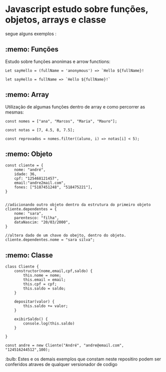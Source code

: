 **<h1>Javascript estudo sobre funções, objetos, arrays e classe</h1>**
<p> segue alguns exemplos : </p>

<h2> :memo: Funções</h2>
Estudo sobre funções anonimas e arrow functions:

```
Let sayHello = (fullName = 'anonymous') => `Hello ${fullName}!

let sayHello = fullName => `Hello ${fullName}!` 
```
<h2> :memo: Array</h2>
Utilização de algumas funções dentro de array e como percorrer as mesmas:

```
const nomes = ["ana", "Marcos", "Maria", "Mauro"];

const notas = [7, 4.5, 8, 7.5];

const reprovados = nomes.filter((aluno, i) => notas[i] < 5); 
```
<h2> :memo: Objeto</h2>

```
const cliente = {
    nome: "andré",
    idade: 36,
    cpf: "125468121457",
    email:"andre2mail.com",
    fones: ["5187451248", "518475221"],
}


//adicionando outro objeto dentro da estrutura do primeiro objeto
cliente.dependentes = {
    nome: "sara",
    parentesco: "filha",
    dataNascim: "20/03/2000",
}

//altera dado de um chave do obejto, dentro do objeto.
cliente.dependentes.nome = "sara silva";
```
<h2> :memo: Classe</h2>

```
class Cliente {
    constructor(nome,email,cpf,saldo) {
        this.nome = nome;
        this.email = email;
        this.cpf = cpf;
        this.saldo = saldo;
    }

    depositar(valor) {
        this.saldo += valor;
    }

    exibirSaldo() {
        console.log(this.saldo)
    }

}

const andre = new Cliente("André", "andre@email.com", "124516244512",100);
```
<p> :bulb: Estes e os demais exemplos que constam neste repositiro podem ser conferidos atraves de qualquer versionador de codigo</p>

